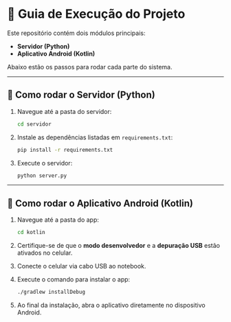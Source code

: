 # 📌 Guia de Execução do Projeto

Este repositório contém dois módulos principais:  
- **Servidor (Python)**  
- **Aplicativo Android (Kotlin)**  

Abaixo estão os passos para rodar cada parte do sistema.

---

## 🚀 Como rodar o **Servidor (Python)**

1. Navegue até a pasta do servidor:
   ```bash
   cd servidor
   ```

2. Instale as dependências listadas em `requirements.txt`:
   ```bash
   pip install -r requirements.txt
   ```

3. Execute o servidor:
   ```bash
   python server.py
   ```

---

## 📱 Como rodar o **Aplicativo Android (Kotlin)**

1. Navegue até a pasta do app:
   ```bash
   cd kotlin
   ```

2. Certifique-se de que o **modo desenvolvedor** e a **depuração USB** estão ativados no celular.

3. Conecte o celular via cabo USB ao notebook.

4. Execute o comando para instalar o app:
   ```bash
   ./gradlew installDebug
   ```

5. Ao final da instalação, abra o aplicativo diretamente no dispositivo Android.
